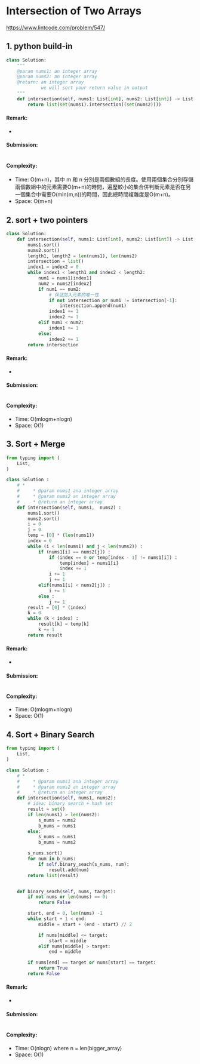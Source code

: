 # Intersection of Two Arrays
https://www.lintcode.com/problem/547/
>
## 1. python build-in

```python
class Solution:
    """
    @param nums1: an integer array
    @param nums2: an integer array
    @return: an integer array
             we will sort your return value in output
    """
    def intersection(self, nums1: List[int], nums2: List[int]) -> List[int]:
        return list(set(nums1).intersection((set(nums2))))
```
#### Remark:
- 
#### Submission:
```
```
#### Complexity:
- Time: O(m+n)，其中 m 和 n 分別是兩個數組的長度。使用兩個集合分別存儲兩個數組中的元素需要O(m+n)的時間，遍歷較小的集合併判斷元素是否在另一個集合中需要O(min(m,n))的時間，因此總時間複雜度是O(m+n)。
- Space: O(m+n)

## 2. sort + two pointers

```python
class Solution:
    def intersection(self, nums1: List[int], nums2: List[int]) -> List[int]:
        nums1.sort()
        nums2.sort()
        length1, length2 = len(nums1), len(nums2)
        intersection = list()
        index1 = index2 = 0
        while index1 < length1 and index2 < length2:
            num1 = nums1[index1]
            num2 = nums2[index2]
            if num1 == num2:
                # 保证加入元素的唯一性
                if not intersection or num1 != intersection[-1]:
                    intersection.append(num1)
                index1 += 1
                index2 += 1
            elif num1 < num2:
                index1 += 1
            else:
                index2 += 1
        return intersection
```
#### Remark:
- 
#### Submission:
```
```
#### Complexity:
- Time: O(mlogm+nlogn)
- Space: O(1)

## 3. Sort + Merge

```python
from typing import (
    List,
)

class Solution :
    # *
    #     * @param nums1 ana integer array
    #     * @param nums2 an integer array
    #     * @return an integer array
    def intersection(self, nums1,  nums2) :
        nums1.sort()
        nums2.sort()
        i = 0
        j = 0
        temp = [0] * (len(nums1))
        index = 0
        while (i < len(nums1) and j < len(nums2)) :
            if (nums1[i] == nums2[j]) :
                if (index == 0 or temp[index - 1] != nums1[i]) :
                    temp[index] = nums1[i]
                    index += 1
                i += 1
                j += 1
            elif(nums1[i] < nums2[j]) :
                i += 1
            else :
                j += 1
        result = [0] * (index)
        k = 0
        while (k < index) :
            result[k] = temp[k]
            k += 1
        return result
```
#### Remark:
- 
#### Submission:
```
```
#### Complexity:
- Time: O(mlogm+nlogn)
- Space: O(1)

## 4. Sort + Binary Search

```python
from typing import (
    List,
)

class Solution :
    # *
    #     * @param nums1 ana integer array
    #     * @param nums2 an integer array
    #     * @return an integer array
    def intersection(self, nums1, nums2):
        # idea: binary search + hash set
        result = set()
        if len(nums1) > len(nums2):
            s_nums = nums2
            b_nums = nums1
        else:
            s_nums = nums1
            b_nums = nums2

        s_nums.sort()
        for num in b_nums:
            if self.binary_seach(s_nums, num):
                result.add(num)
        return list(result)


    def binary_seach(self, nums, target):
        if not nums or len(nums) == 0:
            return False

        start, end = 0, len(nums) -1
        while start + 1 < end:
            middle = start + (end - start) // 2

            if nums[middle] <= target:
                start = middle
            elif nums[middle] > target:
                end = middle

        if nums[end] == target or nums[start] == target:
            return True
        return False
```
#### Remark:
- 
#### Submission:
```
```
#### Complexity:
- Time: O(nlogn) where n = len(bigger_array)
- Space: O(1)
